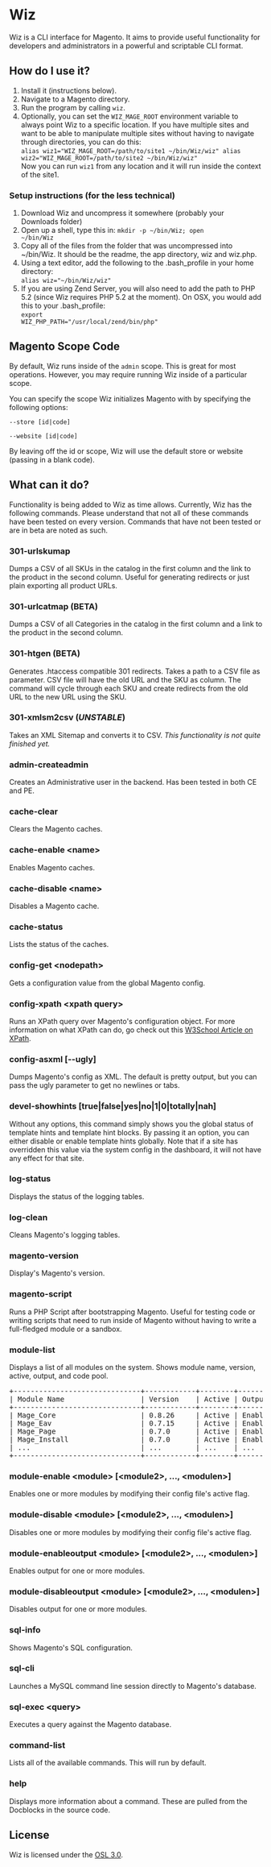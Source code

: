 # Wiz

Wiz is a CLI interface for Magento.  It aims to provide useful functionality for developers and administrators in a powerful and scriptable CLI format.

## How do I use it?

1. Install it (instructions below).
2. Navigate to a Magento directory.
3. Run the program by calling <code>wiz</code>.
4. Optionally, you can set the <code>WIZ\_MAGE\_ROOT</code> environment variable to always point Wiz to a specific location.  If you have multiple sites and want to be able to manipulate multiple sites without having to navigate through directories, you can do this:
<br/><code>alias wiz1="WIZ\_MAGE\_ROOT=/path/to/site1 ~/bin/Wiz/wiz"
alias wiz2="WIZ\_MAGE\_ROOT=/path/to/site2 ~/bin/Wiz/wiz"</code><br/>
Now you can run <code>wiz1</code> from any location and it will run inside the context of the site1.

### Setup instructions (for the less technical)

1. Download Wiz and uncompress it somewhere (probably your Downloads folder)
2. Open up a shell, type this in: <code>mkdir -p ~/bin/Wiz; open ~/bin/Wiz</code>
3. Copy all of the files from the folder that was uncompressed into ~/bin/Wiz.  It should be the readme, the app directory, wiz and wiz.php.
4. Using a text editor, add the following to the .bash_profile in your home directory:
<br/><code>alias wiz="~/bin/Wiz/wiz"</code>
5. If you are using Zend Server, you will also need to add the path to PHP 5.2 (since Wiz requires PHP 5.2 at the moment).  On OSX, you would add this to your .bash_profile:
<br/><code>export WIZ\_PHP\_PATH="/usr/local/zend/bin/php"</code>

## Magento Scope Code

By default, Wiz runs inside of the <code>admin</code> scope. This is great for most operations.  However, you may require running Wiz inside of a particular scope.

You can specify the scope Wiz initializes Magento with by specifying the following options:

<code>--store [id|code]</code>

<code>--website [id|code]</code>

By leaving off the id or scope, Wiz will use the default store or website (passing in a blank code).


## What can it do?

Functionality is being added to Wiz as time allows.  Currently, Wiz has the following commands.  Please understand that not all of these commands have been tested on every version.  Commands that have not been tested or are in beta are noted as such.

### 301-urlskumap

Dumps a CSV of all SKUs in the catalog in the first column and the link to the product in the second column.  Useful for generating redirects or just plain exporting all product URLs.

### 301-urlcatmap (BETA)

Dumps a CSV of all Categories in the catalog in the first column and a link to the product in the second column.

### 301-htgen (BETA)

Generates .htaccess compatible 301 redirects.  Takes a path to a CSV file as parameter.  CSV file will have the old URL and the SKU as column.  The command will cycle through each SKU and create redirects from the old URL to the new URL using the SKU.

### 301-xmlsm2csv (*UNSTABLE*)

Takes an XML Sitemap and converts it to CSV.  _This functionality is not quite finished yet._

### admin-createadmin

Creates an Administrative user in the backend.  Has been tested in both CE and PE.

### cache-clear

Clears the Magento caches.

### cache-enable &lt;name&gt;

Enables Magento caches.

### cache-disable &lt;name&gt;

Disables a Magento cache.

### cache-status

Lists the status of the caches.

### config-get &lt;nodepath&gt;

Gets a configuration value from the global Magento config.

### config-xpath &lt;xpath query&gt;

Runs an XPath query over Magento's configuration object.  For more information on what XPath can do, go check out this [W3School Article on XPath](http://www.w3schools.com/xpath/xpath_syntax.asp).

### config-asxml [--ugly]

Dumps Magento's config as XML.  The default is pretty output, but you can pass the ugly parameter to get no newlines or tabs.

### devel-showhints [true|false|yes|no|1|0|totally|nah]

Without any options, this command simply shows you the global status of template hints and template hint blocks.  By passing it an option, you can either disable or enable template hints globally.  Note that if a site has overridden this value via the system config in the dashboard, it will not have any effect for that site.

### log-status

Displays the status of the logging tables.

### log-clean

Cleans Magento's logging tables.

### magento-version

Display's Magento's version.

### magento-script <filename>

Runs a PHP Script after bootstrapping Magento.  Useful for testing code or writing scripts that need to run inside of Magento without having to write a full-fledged module or a sandbox.

### module-list

Displays a list of all modules on the system.  Shows module name, version, active, output, and code pool.

<pre>+------------------------------+------------+--------+----------+-----------+
| Module Name                  | Version    | Active | Output   | Code Pool |
+------------------------------+------------+--------+----------+-----------+
| Mage_Core                    | 0.8.26     | Active | Enabled  | core      |
| Mage_Eav                     | 0.7.15     | Active | Enabled  | core      |
| Mage_Page                    | 0.7.0      | Active | Enabled  | core      |
| Mage_Install                 | 0.7.0      | Active | Enabled  | core      |
| ...                          | ...        | ...    | ...      | ...       |
+------------------------------+------------+--------+----------+-----------+
</pre>

### module-enable &lt;module&gt; [&lt;module2&gt;, ..., &lt;modulen&gt;]

Enables one or more modules by modifying their config file's active flag.

### module-disable &lt;module&gt; [&lt;module2&gt;, ..., &lt;modulen&gt;]

Disables one or more modules by modifying their config file's active flag.

### module-enableoutput &lt;module&gt; [&lt;module2&gt;, ..., &lt;modulen&gt;]

Enables output for one or more modules.

### module-disableoutput &lt;module&gt; [&lt;module2&gt;, ..., &lt;modulen&gt;]

Disables output for one or more modules.

### sql-info

Shows Magento's SQL configuration.

### sql-cli

Launches a MySQL command line session directly to Magento's database.

### sql-exec &lt;query&gt;

Executes a query against the Magento database.

### command-list

Lists all of the available commands.  This will run by default.

### help <command>

Displays more information about a command.  These are pulled from the Docblocks in the source code.

## License

Wiz is licensed under the [OSL 3.0](http://opensource.org/licenses/osl-3.0.php).